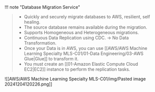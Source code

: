 
!!! note "Database Migration Service"
> - Quickly and securely migrate databases to AWS, resilient, self healing.
> - The source database remains available during the migration.
> - Supports Homogeneous and Heterogeneous migrations.
> - Continuous Data Replication using CDC. -> No Data Transformation.
> - Once your Data is in AWS, you can use [[AWS/AWS Machine Learning Specialty MLS-C01/01-Data Engineering/03-AWS Glue|Glue]] to transform it.
> - You must create an [[01-Amazon Elastic Compute Cloud EC2|EC2]] instance to perform the replication tasks.

![[AWS/AWS Machine Learning Specialty MLS-C01/img/Pasted image 20241204120226.png]]